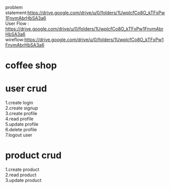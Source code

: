 problem statement:https://drive.google.com/drive/u/0/folders/1UwplcfCo8O_kTFxPw1FnvmAbrHbSA3a6  
User Flow : https://drive.google.com/drive/u/0/folders/1UwplcfCo8O_kTFxPw1FnvmAbrHbSA3a6  
wireflow:https://drive.google.com/drive/u/0/folders/1UwplcfCo8O_kTFxPw1FnvmAbrHbSA3a6  

# coffee shop 
# user crud  
 1.create login  
 2.create signup  
 3.create profile  
 4.read profile  
 5.update profile  
 6.delete profile  
 7.logout user  
 # product crud  
 1.create product  
 2.read product  
 3.update product  


